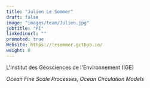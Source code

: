 ```yaml
---
title: "Julien Le Sommer"
draft: false
image: "images/team/Julien.jpg"
jobtitle: "PI"
linkedinurl: ""
promoted: true
Website: https://lesommer.github.io/
weight: 8
---
```


L'Institut des Géosciences de l'Environnement (IGE)

*Ocean Fine Scale Processes, Ocean Circulation Models*


